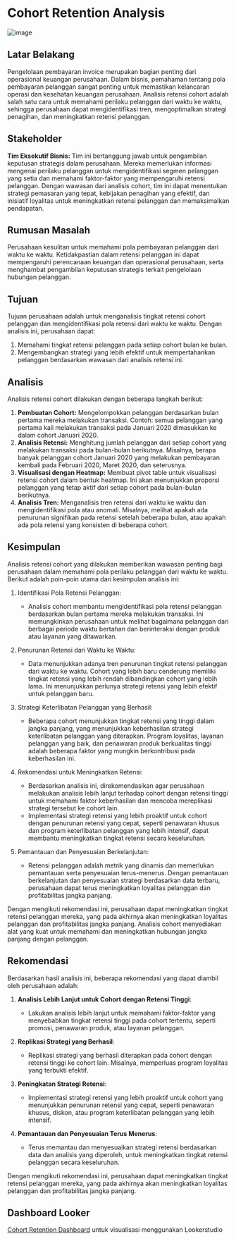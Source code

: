 # Cohort Retention Analysis

![image](https://github.com/user-attachments/assets/4e2cb00c-5028-4724-8281-0e423ca34e5c)


## Latar Belakang

Pengelolaan pembayaran invoice merupakan bagian penting dari operasional keuangan perusahaan. Dalam bisnis, pemahaman tentang pola pembayaran pelanggan sangat penting untuk memastikan kelancaran operasi dan kesehatan keuangan perusahaan. Analisis retensi cohort adalah salah satu cara untuk memahami perilaku pelanggan dari waktu ke waktu, sehingga perusahaan dapat mengidentifikasi tren, mengoptimalkan strategi penagihan, dan meningkatkan retensi pelanggan.

## Stakeholder

**Tim Eksekutif Bisnis:** Tim ini bertanggung jawab untuk pengambilan keputusan strategis dalam perusahaan. Mereka memerlukan informasi mengenai perilaku pelanggan untuk mengidentifikasi segmen pelanggan yang setia dan memahami faktor-faktor yang mempengaruhi retensi pelanggan. Dengan wawasan dari analisis cohort, tim ini dapat menentukan strategi pemasaran yang tepat, kebijakan penagihan yang efektif, dan inisiatif loyalitas untuk meningkatkan retensi pelanggan dan memaksimalkan pendapatan.

## Rumusan Masalah

Perusahaan kesulitan untuk memahami pola pembayaran pelanggan dari waktu ke waktu. Ketidakpastian dalam retensi pelanggan ini dapat mempengaruhi perencanaan keuangan dan operasional perusahaan, serta menghambat pengambilan keputusan strategis terkait pengelolaan hubungan pelanggan.

## Tujuan

Tujuan perusahaan adalah untuk menganalisis tingkat retensi cohort pelanggan dan mengidentifikasi pola retensi dari waktu ke waktu. Dengan analisis ini, perusahaan dapat:

1. Memahami tingkat retensi pelanggan pada setiap cohort bulan ke bulan.
2. Mengembangkan strategi yang lebih efektif untuk mempertahankan pelanggan berdasarkan wawasan dari analisis retensi ini.


## Analisis

Analisis retensi cohort dilakukan dengan beberapa langkah berikut:

1. **Pembuatan Cohort:** Mengelompokkan pelanggan berdasarkan bulan pertama mereka melakukan transaksi. Contoh: semua pelanggan yang pertama kali melakukan transaksi pada Januari 2020 dimasukkan ke dalam cohort Januari 2020.
2. **Analisis Retensi:** Menghitung jumlah pelanggan dari setiap cohort yang melakukan transaksi pada bulan-bulan berikutnya. Misalnya, berapa banyak pelanggan cohort Januari 2020 yang melakukan pembayaran kembali pada Februari 2020, Maret 2020, dan seterusnya.
3. **Visualisasi dengan Heatmap:** Membuat pivot table untuk visualisasi retensi cohort dalam bentuk heatmap. Ini akan menunjukkan proporsi pelanggan yang tetap aktif dari setiap cohort pada bulan-bulan berikutnya.
4. **Analisis Tren:** Menganalisis tren retensi dari waktu ke waktu dan mengidentifikasi pola atau anomali. Misalnya, melihat apakah ada penurunan signifikan pada retensi setelah beberapa bulan, atau apakah ada pola retensi yang konsisten di beberapa cohort.

## Kesimpulan

Analisis retensi cohort yang dilakukan memberikan wawasan penting bagi perusahaan dalam memahami pola perilaku pelanggan dari waktu ke waktu. Berikut adalah poin-poin utama dari kesimpulan analisis ini:

1. Identifikasi Pola Retensi Pelanggan:
   - Analisis cohort membantu mengidentifikasi pola retensi pelanggan berdasarkan bulan pertama mereka melakukan transaksi. Ini memungkinkan perusahaan untuk melihat bagaimana pelanggan dari berbagai periode waktu bertahan dan berinteraksi dengan produk atau layanan yang ditawarkan.

2. Penurunan Retensi dari Waktu ke Waktu:
   - Data menunjukkan adanya tren penurunan tingkat retensi pelanggan dari waktu ke waktu. Cohort yang lebih baru cenderung memiliki tingkat retensi yang lebih rendah dibandingkan cohort yang lebih lama. Ini menunjukkan perlunya strategi retensi yang lebih efektif untuk pelanggan baru.

3. Strategi Keterlibatan Pelanggan yang Berhasil:
   - Beberapa cohort menunjukkan tingkat retensi yang tinggi dalam jangka panjang, yang menunjukkan keberhasilan strategi keterlibatan pelanggan yang diterapkan. Program loyalitas, layanan pelanggan yang baik, dan penawaran produk berkualitas tinggi adalah beberapa faktor yang mungkin berkontribusi pada keberhasilan ini.

4. Rekomendasi untuk Meningkatkan Retensi:
   - Berdasarkan analisis ini, direkomendasikan agar perusahaan melakukan analisis lebih lanjut terhadap cohort dengan retensi tinggi untuk memahami faktor keberhasilan dan mencoba mereplikasi strategi tersebut ke cohort lain.
   - Implementasi strategi retensi yang lebih proaktif untuk cohort dengan penurunan retensi yang cepat, seperti penawaran khusus dan program keterlibatan pelanggan yang lebih intensif, dapat membantu meningkatkan tingkat retensi secara keseluruhan.

5. Pemantauan dan Penyesuaian Berkelanjutan:
   - Retensi pelanggan adalah metrik yang dinamis dan memerlukan pemantauan serta penyesuaian terus-menerus. Dengan pemantauan berkelanjutan dan penyesuaian strategi berdasarkan data terbaru, perusahaan dapat terus meningkatkan loyalitas pelanggan dan profitabilitas jangka panjang.

Dengan mengikuti rekomendasi ini, perusahaan dapat meningkatkan tingkat retensi pelanggan mereka, yang pada akhirnya akan meningkatkan loyalitas pelanggan dan profitabilitas jangka panjang. Analisis cohort menyediakan alat yang kuat untuk memahami dan meningkatkan hubungan jangka panjang dengan pelanggan.

## Rekomendasi
Berdasarkan hasil analisis ini, beberapa rekomendasi yang dapat diambil oleh perusahaan adalah:

1. **Analisis Lebih Lanjut untuk Cohort dengan Retensi Tinggi**:
   - Lakukan analisis lebih lanjut untuk memahami faktor-faktor yang menyebabkan tingkat retensi tinggi pada cohort tertentu, seperti promosi, penawaran produk, atau layanan pelanggan.

2. **Replikasi Strategi yang Berhasil**:
   - Replikasi strategi yang berhasil diterapkan pada cohort dengan retensi tinggi ke cohort lain. Misalnya, memperluas program loyalitas yang terbukti efektif.

3. **Peningkatan Strategi Retensi**:
   - Implementasi strategi retensi yang lebih proaktif untuk cohort yang menunjukkan penurunan retensi yang cepat, seperti penawaran khusus, diskon, atau program keterlibatan pelanggan yang lebih intensif.

4. **Pemantauan dan Penyesuaian Terus Menerus**:
   - Terus memantau dan menyesuaikan strategi retensi berdasarkan data dan analisis yang diperoleh, untuk meningkatkan tingkat retensi pelanggan secara keseluruhan.

Dengan mengikuti rekomendasi ini, perusahaan dapat meningkatkan tingkat retensi pelanggan mereka, yang pada akhirnya akan meningkatkan loyalitas pelanggan dan profitabilitas jangka panjang.

## Dashboard Looker

[Cohort Retention Dashboard](https://lookerstudio.google.com/u/0/reporting/1196afe5-79a0-49f3-aed1-78ad9f7f04f2/page/fnj7D) untuk visualisasi menggunakan Lookerstudio
